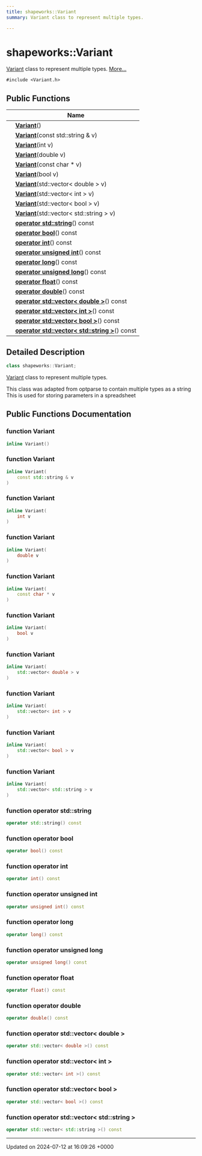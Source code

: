 ```yaml
---
title: shapeworks::Variant
summary: Variant class to represent multiple types. 

---
```


# shapeworks::Variant



[Variant]() class to represent multiple types.  [More...](#detailed-description)


`#include <Variant.h>`

## Public Functions

|                | Name           |
| -------------- | -------------- |
| | **[Variant](../Classes/classshapeworks_1_1Variant.md#function-variant)**() |
| | **[Variant](../Classes/classshapeworks_1_1Variant.md#function-variant)**(const std::string & v) |
| | **[Variant](../Classes/classshapeworks_1_1Variant.md#function-variant)**(int v) |
| | **[Variant](../Classes/classshapeworks_1_1Variant.md#function-variant)**(double v) |
| | **[Variant](../Classes/classshapeworks_1_1Variant.md#function-variant)**(const char * v) |
| | **[Variant](../Classes/classshapeworks_1_1Variant.md#function-variant)**(bool v) |
| | **[Variant](../Classes/classshapeworks_1_1Variant.md#function-variant)**(std::vector< double > v) |
| | **[Variant](../Classes/classshapeworks_1_1Variant.md#function-variant)**(std::vector< int > v) |
| | **[Variant](../Classes/classshapeworks_1_1Variant.md#function-variant)**(std::vector< bool > v) |
| | **[Variant](../Classes/classshapeworks_1_1Variant.md#function-variant)**(std::vector< std::string > v) |
| | **[operator std::string](../Classes/classshapeworks_1_1Variant.md#function-operator-stdstring)**() const |
| | **[operator bool](../Classes/classshapeworks_1_1Variant.md#function-operator-bool)**() const |
| | **[operator int](../Classes/classshapeworks_1_1Variant.md#function-operator-int)**() const |
| | **[operator unsigned int](../Classes/classshapeworks_1_1Variant.md#function-operator-unsigned-int)**() const |
| | **[operator long](../Classes/classshapeworks_1_1Variant.md#function-operator-long)**() const |
| | **[operator unsigned long](../Classes/classshapeworks_1_1Variant.md#function-operator-unsigned-long)**() const |
| | **[operator float](../Classes/classshapeworks_1_1Variant.md#function-operator-float)**() const |
| | **[operator double](../Classes/classshapeworks_1_1Variant.md#function-operator-double)**() const |
| | **[operator std::vector< double >](../Classes/classshapeworks_1_1Variant.md#function-operator-stdvector<-double->)**() const |
| | **[operator std::vector< int >](../Classes/classshapeworks_1_1Variant.md#function-operator-stdvector<-int->)**() const |
| | **[operator std::vector< bool >](../Classes/classshapeworks_1_1Variant.md#function-operator-stdvector<-bool->)**() const |
| | **[operator std::vector< std::string >](../Classes/classshapeworks_1_1Variant.md#function-operator-stdvector<-stdstring->)**() const |

## Detailed Description

```cpp
class shapeworks::Variant;
```

[Variant]() class to represent multiple types. 

This class was adapted from optparse to contain multiple types as a string This is used for storing parameters in a spreadsheet 

## Public Functions Documentation

### function Variant

```cpp
inline Variant()
```


### function Variant

```cpp
inline Variant(
    const std::string & v
)
```


### function Variant

```cpp
inline Variant(
    int v
)
```


### function Variant

```cpp
inline Variant(
    double v
)
```


### function Variant

```cpp
inline Variant(
    const char * v
)
```


### function Variant

```cpp
inline Variant(
    bool v
)
```


### function Variant

```cpp
inline Variant(
    std::vector< double > v
)
```


### function Variant

```cpp
inline Variant(
    std::vector< int > v
)
```


### function Variant

```cpp
inline Variant(
    std::vector< bool > v
)
```


### function Variant

```cpp
inline Variant(
    std::vector< std::string > v
)
```


### function operator std::string

```cpp
operator std::string() const
```


### function operator bool

```cpp
operator bool() const
```


### function operator int

```cpp
operator int() const
```


### function operator unsigned int

```cpp
operator unsigned int() const
```


### function operator long

```cpp
operator long() const
```


### function operator unsigned long

```cpp
operator unsigned long() const
```


### function operator float

```cpp
operator float() const
```


### function operator double

```cpp
operator double() const
```


### function operator std::vector< double >

```cpp
operator std::vector< double >() const
```


### function operator std::vector< int >

```cpp
operator std::vector< int >() const
```


### function operator std::vector< bool >

```cpp
operator std::vector< bool >() const
```


### function operator std::vector< std::string >

```cpp
operator std::vector< std::string >() const
```


-------------------------------

Updated on 2024-07-12 at 16:09:26 +0000